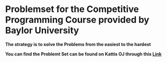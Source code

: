 # Problemset for the Competitive Programming Course provided by Baylor University

**The strategy is to solve the Problems from the easiest to the hardest**

**You can find the Problemt Set can be found on Kattis OJ through this [Link](https://open.kattis.com/problem-sources/Baylor%20Competitive%20Learning%20course)**
